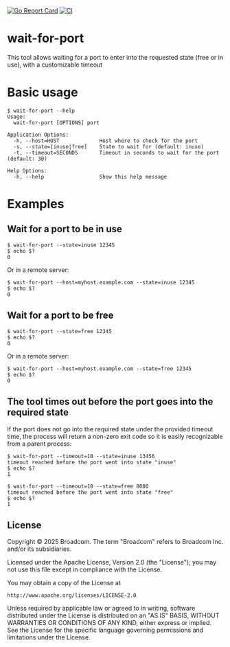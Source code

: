 [![Go Report Card](https://goreportcard.com/badge/github.com/bitnami/wait-for-port)](https://goreportcard.com/report/github.com/bitnami/wait-for-port)
[![CI](https://github.com/bitnami/wait-for-port/actions/workflows/main.yml/badge.svg)](https://github.com/bitnami/wait-for-port/actions/workflows/main.yml)

# wait-for-port

This tool allows waiting for a port to enter into the requested state (free or in use), with a customizable timeout

# Basic usage

```console
$ wait-for-port --help
Usage:
  wait-for-port [OPTIONS] port

Application Options:
  -h, --host=HOST             Host where to check for the port
  -s, --state=[inuse|free]    State to wait for (default: inuse)
  -t, --timeout=SECONDS       Timeout in seconds to wait for the port (default: 30)

Help Options:
  -h, --help                  Show this help message
```

# Examples

## Wait for a port to be in use

```console
$ wait-for-port --state=inuse 12345
$ echo $?
0
```

Or in a remote server:

```console
$ wait-for-port --host=myhost.example.com --state=inuse 12345
$ echo $?
0
```

## Wait for a port to be free

```console
$ wait-for-port --state=free 12345
$ echo $?
0
```

Or in a remote server:

```console
$ wait-for-port --host=myhost.example.com --state=free 12345
$ echo $?
0
```

## The tool times out before the port goes into the required state

If the port does not go into the required state under the provided timeout time, the process will return a non-zero exit code
so it is easily recognizable from a parent process:

```console
$ wait-for-port --timeout=10 --state=inuse 13456
timeout reached before the port went into state "inuse"
$ echo $?
1
```

```console
$ wait-for-port --timeout=10 --state=free 8080
timeout reached before the port went into state "free"
$ echo $?
1
```

## License

Copyright &copy; 2025 Broadcom. The term "Broadcom" refers to Broadcom Inc. and/or its subsidiaries.

Licensed under the Apache License, Version 2.0 (the "License"); you may not use this file except in compliance with the License.

You may obtain a copy of the License at

    http://www.apache.org/licenses/LICENSE-2.0

Unless required by applicable law or agreed to in writing, software distributed under the License is distributed on an "AS IS" BASIS, WITHOUT WARRANTIES OR CONDITIONS OF ANY KIND, either express or implied.
See the License for the specific language governing permissions and limitations under the License.
